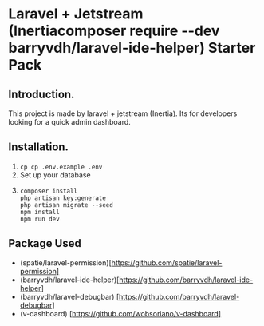 # Laravel + Jetstream (Inertiacomposer require --dev barryvdh/laravel-ide-helper) Starter Pack

## Introduction.

This project is made by laravel + jetstream (Inertia). Its for developers looking for a quick admin dashboard.

## Installation.

1.  `cp cp .env.example .env`
2.  Set up your database
3.  ```
    composer install
    php artisan key:generate
    php artisan migrate --seed
    npm install
    npm run dev
    ```

## Package Used

-   (spatie/laravel-permission)[https://github.com/spatie/laravel-permission]
-   (barryvdh/laravel-ide-helper)[https://github.com/barryvdh/laravel-ide-helper]
-   (barryvdh/laravel-debugbar) [https://github.com/barryvdh/laravel-debugbar]
-   (v-dashboard) [https://github.com/wobsoriano/v-dashboard]
